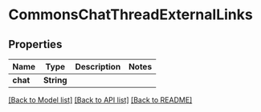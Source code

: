 # CommonsChatThreadExternalLinks

## Properties

Name | Type | Description | Notes
------------ | ------------- | ------------- | -------------
**chat** | **String** |  | 

[[Back to Model list]](../README.md#documentation-for-models) [[Back to API list]](../README.md#documentation-for-api-endpoints) [[Back to README]](../README.md)


